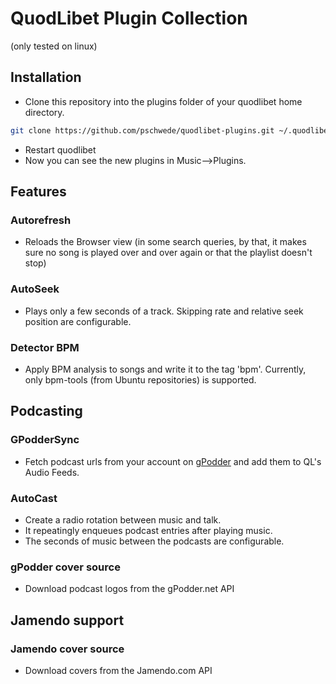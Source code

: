 # QuodLibet Plugin Collection

(only tested on linux)

## Installation

* Clone this repository into the plugins folder of your quodlibet home directory.

```bash
git clone https://github.com/pschwede/quodlibet-plugins.git ~/.quodlibet/plugins/
```

* Restart quodlibet
* Now you can see the new plugins in Music-->Plugins.


## Features

### Autorefresh
* Reloads the Browser view (in some search queries, by that,
  it makes sure no song is played over and over again or that the playlist
  doesn't stop)

### AutoSeek
* Plays only a few seconds of a track. Skipping rate and relative
  seek position are configurable.

### Detector BPM
* Apply BPM analysis to songs and write it to the tag 'bpm'.
	Currently, only bpm-tools (from Ubuntu repositories) is supported.


## Podcasting

### GPodderSync
* Fetch podcast urls from your account on [gPodder](http://gpodder.net) and add
	them to QL's Audio Feeds.

### AutoCast
* Create a radio rotation between music and talk.
* It repeatingly enqueues podcast entries after playing music.
* The seconds of music between the podcasts are configurable.

### gPodder cover source
* Download podcast logos from the gPodder.net API


## Jamendo support

### Jamendo cover source
* Download covers from the Jamendo.com API
